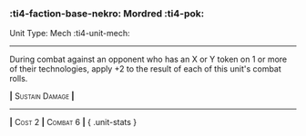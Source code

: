 ### :ti4-faction-base-nekro: **Mordred** :ti4-pok:

Unit Type: Mech :ti4-unit-mech:

---

During combat against an opponent who has an <span style="font-variant:small-caps;">X</span> or <span style="font-variant:small-caps;">Y</span> token on 1 or more of their technologies, apply +2 to the result of each of this unit's combat rolls.

__|__ <span style="font-variant:small-caps;">Sustain Damage</span> __|__

---

__|__ <span style="font-variant:small-caps;">Cost 2</span> __|__ <span style="font-variant:small-caps;">Combat 6</span> __|__
{ .unit-stats }
